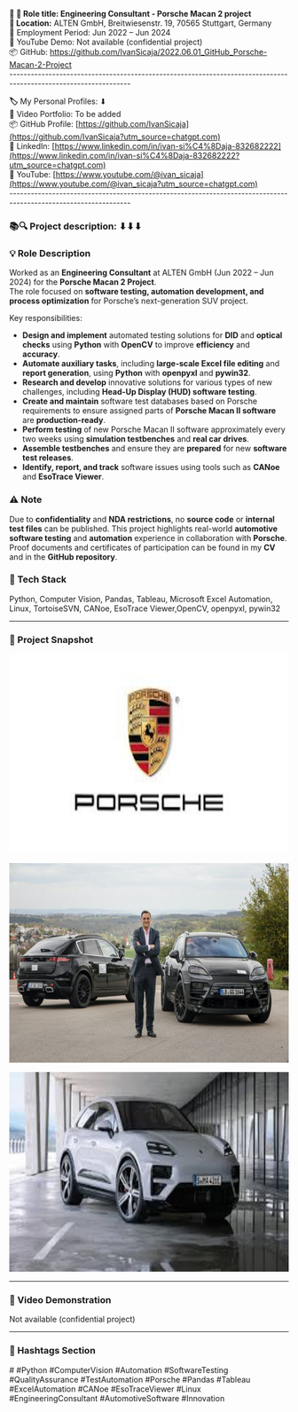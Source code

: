 **🧾 🎯 Role title: Engineering Consultant - Porsche Macan 2 project  
📍 Location:** ALTEN GmbH, Breitwiesenstr. 19, 70565 Stuttgart, Germany  
📅 Employment Period: Jun 2022 – Jun 2024  
🎥 YouTube Demo: Not available (confidential project)  
📦 GitHub: <https://github.com/IvanSicaja/2022.06.01_GitHub_Porsche-Macan-2-Project>  
\----------------------------------------------------------------------------------------------------------------

**🏷️** My Personal Profiles: ⬇︎  
🎥 Video Portfolio: To be added  
📦 GitHub Profile: [https://github.com/IvanSicaja](https://github.com/IvanSicaja?utm_source=chatgpt.com)  
🔗 LinkedIn: [https://www.linkedin.com/in/ivan-si%C4%8Daja-832682222](https://www.linkedin.com/in/ivan-si%C4%8Daja-832682222?utm_source=chatgpt.com)  
🎥 YouTube: [https://www.youtube.com/@ivan_sicaja](https://www.youtube.com/@ivan_sicaja?utm_source=chatgpt.com)  
\----------------------------------------------------------------------------------------------------------------

### **📚🔍 Project description:** ⬇︎⬇︎⬇︎

### 💡 **Role Description**

Worked as an **Engineering Consultant** at ALTEN GmbH (Jun 2022 – Jun 2024) for the **Porsche Macan 2 Project**.  
The role focused on **software testing, automation development, and process optimization** for Porsche’s next-generation SUV project.

Key responsibilities:

- **Design and implement** automated testing solutions for **DID** and **optical checks** using **Python** with **OpenCV** to improve **efficiency** and **accuracy**.
- **Automate auxiliary tasks**, including **large-scale Excel file editing** and **report generation**, using **Python** with **openpyxl** and **pywin32**.
- **Research and develop** innovative solutions for various types of new challenges, including **Head-Up Display (HUD) software testing**.
- **Create and maintain** software test databases based on Porsche requirements to ensure assigned parts of **Porsche Macan II software** are **production-ready**.
- **Perform testing** of new Porsche Macan II software approximately every two weeks using **simulation testbenches** and **real car drives**.
- **Assemble testbenches** and ensure they are **prepared** for new **software test releases**.
- **Identify, report, and track** software issues using tools such as **CANoe** and **EsoTrace Viewer**.

### ⚠️ **Note**

Due to **confidentiality** and **NDA restrictions**, no **source code** or **internal test files** can be published. This project highlights real-world **automotive software testing** and **automation** experience in collaboration with **Porsche**. Proof documents and certificates of participation can be found in my **CV** and in the **GitHub repository**.

### **🔧 Tech Stack**

Python, Computer Vision, Pandas, Tableau, Microsoft Excel Automation, Linux, TortoiseSVN, CANoe, EsoTrace Viewer,OpenCV, openpyxl, pywin32

---

### 📸 Project Snapshot

<p align="center">
  <img src="https://github.com/IvanSicaja/2022.06.01_GitHub_Porsche-Macan-2-Project/blob/main/publish/2.0_Thumbnail_1.png?raw=true" 
       alt="Porsche Macan Project Preview 1" 
       width="640" 
       height="360">
</p>

<p align="center">
  <img src="https://github.com/IvanSicaja/2022.06.01_GitHub_Porsche-Macan-2-Project/blob/main/publish/2.0_Thumbnail_2.png?raw=true" 
       alt="Porsche Macan Project Preview 2" 
       width="640" 
       height="360">
</p>

<p align="center">
  <img src="https://github.com/IvanSicaja/2022.06.01_GitHub_Porsche-Macan-2-Project/blob/main/publish/2.0_Thumbnail_3.png?raw=true" 
       alt="Porsche Macan Project Preview 3" 
       width="640" 
       height="360">
</p>

---


### 🎥 Video Demonstration

Not available (confidential project)

---

### **📣 Hashtags Section**

\# #Python #ComputerVision #Automation #SoftwareTesting #QualityAssurance #TestAutomation #Porsche #Pandas #Tableau #ExcelAutomation #CANoe #EsoTraceViewer #Linux #EngineeringConsultant #AutomotiveSoftware #Innovation
